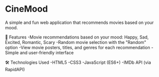 # CineMood
 A simple and fun web application that recommends movies based on your mood.

🚀 Features
-Movie recommendations based on your mood: Happy, Sad, Excited, Romantic, Scary
-Random movie selection with the "Random" option
-View movie posters, titles, and genres for each recommendation
-Simple and user-friendly interface

🛠️ Technologies Used
-HTML5
-CSS3
-JavaScript (ES6+)
-IMDb API (via RapidAPI)




